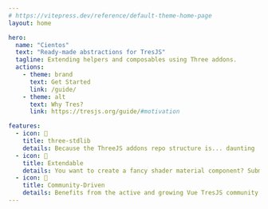 ```yaml
---
# https://vitepress.dev/reference/default-theme-home-page
layout: home

hero:
  name: "Cientos"
  text: "Ready-made abstractions for TresJS"
  tagline: Extending helpers and composables using Three addons.
  actions:
    - theme: brand
      text: Get Started
      link: /guide/
    - theme: alt
      text: Why Tres?
      link: https://tresjs.org/guide/#motivation

features:
  - icon: 🦾
    title: three-stdlib
    details: Because the ThreeJS addons repo structure is... daunting
  - icon: 🦄
    title: Extendable
    details: You want to create a fancy shader material component? Submit a PR 🤗
  - icon: 💛
    title: Community-Driven
    details: Benefits from the active and growing Vue TresJS community.
---
```


